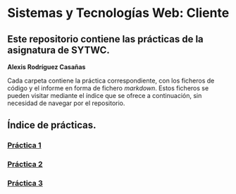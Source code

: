 # Sistemas y Tecnologías Web: Cliente
## Este repositorio contiene las prácticas de la asignatura de SYTWC.
**Alexis Rodríguez Casañas**

Cada carpeta contiene la práctica correspondiente, con los ficheros de código y el informe en forma de fichero *markdown*.
Estos ficheros se pueden visitar mediante el índice que se ofrece a continuación, sin necesidad de navegar por el repositorio.

## Índice de prácticas.
### [Práctica 1](https://github.com/alexrcas/SYTWC/blob/master/practica1/practica1.md)
### [Práctica 2]()
### [Práctica 3]()
